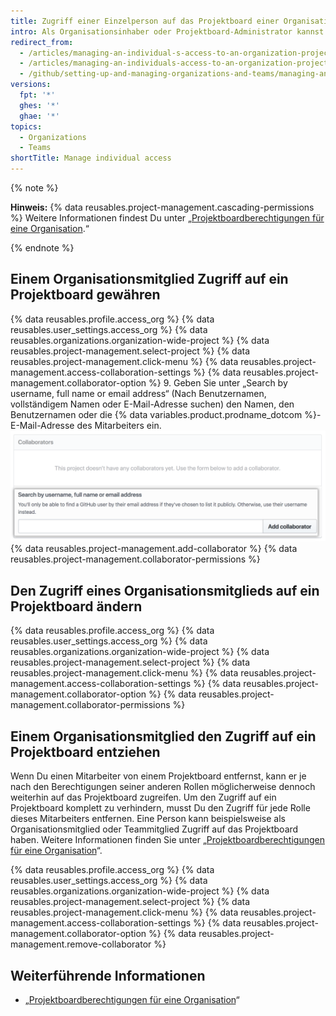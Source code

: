 ```yaml
---
title: Zugriff einer Einzelperson auf das Projektboard einer Organisation verwalten
intro: Als Organisationsinhaber oder Projektboard-Administrator kannst Du den Zugriff einzelner Mitglieder auf ein Projektboard Deiner Organisation verwalten.
redirect_from:
  - /articles/managing-an-individual-s-access-to-an-organization-project-board
  - /articles/managing-an-individuals-access-to-an-organization-project-board
  - /github/setting-up-and-managing-organizations-and-teams/managing-an-individuals-access-to-an-organization-project-board
versions:
  fpt: '*'
  ghes: '*'
  ghae: '*'
topics:
  - Organizations
  - Teams
shortTitle: Manage individual access
---
```


{% note %}

**Hinweis:** {% data reusables.project-management.cascading-permissions %} Weitere Informationen findest Du unter „[Projektboardberechtigungen für eine Organisation](/articles/project-board-permissions-for-an-organization).“

{% endnote %}

## Einem Organisationsmitglied Zugriff auf ein Projektboard gewähren

{% data reusables.profile.access_org %}
{% data reusables.user_settings.access_org %}
{% data reusables.organizations.organization-wide-project %}
{% data reusables.project-management.select-project %}
{% data reusables.project-management.click-menu %}
{% data reusables.project-management.access-collaboration-settings %}
{% data reusables.project-management.collaborator-option %}
9. Geben Sie unter „Search by username, full name or email address“ (Nach Benutzernamen, vollständigem Namen oder E-Mail-Adresse suchen) den Namen, den Benutzernamen oder die {% data variables.product.prodname_dotcom %}-E-Mail-Adresse des Mitarbeiters ein. ![Der Bereich „Collaborators“ (Mitarbeiter) mit Octocat-Benutzernamen im Suchfeld](/assets/images/help/projects/org-project-collaborators-find-name.png)
{% data reusables.project-management.add-collaborator %}
{% data reusables.project-management.collaborator-permissions %}

## Den Zugriff eines Organisationsmitglieds auf ein Projektboard ändern

{% data reusables.profile.access_org %}
{% data reusables.user_settings.access_org %}
{% data reusables.organizations.organization-wide-project %}
{% data reusables.project-management.select-project %}
{% data reusables.project-management.click-menu %}
{% data reusables.project-management.access-collaboration-settings %}
{% data reusables.project-management.collaborator-option %}
{% data reusables.project-management.collaborator-permissions %}

## Einem Organisationsmitglied den Zugriff auf ein Projektboard entziehen

Wenn Du einen Mitarbeiter von einem Projektboard entfernst, kann er je nach den Berechtigungen seiner anderen Rollen möglicherweise dennoch weiterhin auf das Projektboard zugreifen. Um den Zugriff auf ein Projektboard komplett zu verhindern, musst Du den Zugriff für jede Rolle dieses Mitarbeiters entfernen. Eine Person kann beispielsweise als Organisationsmitglied oder Teammitglied Zugriff auf das Projektboard haben. Weitere Informationen finden Sie unter „[Projektboardberechtigungen für eine Organisation](/articles/project-board-permissions-for-an-organization)“.

{% data reusables.profile.access_org %}
{% data reusables.user_settings.access_org %}
{% data reusables.organizations.organization-wide-project %}
{% data reusables.project-management.select-project %}
{% data reusables.project-management.click-menu %}
{% data reusables.project-management.access-collaboration-settings %}
{% data reusables.project-management.collaborator-option %}
{% data reusables.project-management.remove-collaborator %}

## Weiterführende Informationen

- „[Projektboardberechtigungen für eine Organisation](/articles/project-board-permissions-for-an-organization)“
